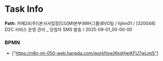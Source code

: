# Task Info

**Path:** 카페24(주)\본사사업장\[CG]MI본부\MIH그룹\BVO팀 / hjlim01 / [320048] D2C 서비스 운영 관리 _ 당첨자 SMS 발송 / 2025-09-01_00-00-00

### BPMN
- ["https://n8n-mi-050-web.hanpda.com/workflow/KkqHjeiKFU7wLmi5"]

